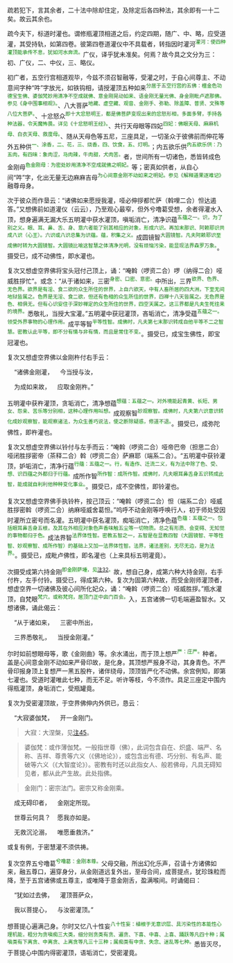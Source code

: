 疏若犯下，言其余者，二十法中除却住定，及除定后各四种法，其余即有一十二矣。故云其余也。

疏今夫下，标道时灌也。谓修瓶灌顶相道之后，约定四期，随广、中、略，应受道灌，其受持轨，如第四卷。彼第四卷道灌仪中不具载者，转指因时灌河<sup><font color="green">灌河：使四种灌顶能承传不息，犹如河水奔流。</font></sup>广仪，译乎犹未准矣。何焉？故今具之文分为三：初、广仪，二、中仪，三、略仪。

初广者，五空行宫相道观毕，今兹不须召智融等，受灌之时，于自心间尊主、不动意间字种“吽”字放光，如铁钩相，请授灌顶五种如来<sup><font color="green">分居于五空行宫的五佛：檀金色功德宝生佛、婆伽梵妙用清净不空成就佛、意金刚晃动如来、语金刚无量光佛、身金刚毗卢遮那佛。参见《身中围事相观》。</font></sup>、八大菩萨<sup><font color="green">地藏、虚空藏、观音、金刚手、弥勒、除盖障、普贤、文殊等八位大菩萨。</font></sup>、十忿怒众<sup><font color="green">即十大忿怒明王，都是佛菩萨变现出来的忿怒形相，多面多臂，手持各种法器，令天魔怖畏。详见《十忿怒明王经》。</font></sup>、共行天母眼等四妃<sup><font color="green">四妃：佛眼天母、麻麻机母、白衣天母、救度母。</font></sup>、随从天母色等五尼，三座具足，一切圣众于彼佛前而伸花等外五种供<sup><font color="green">一、涂香，二、花，三、烧香，四、饮食，五、灯明。</font></sup>；内五欲乐供<sup><font color="green">内五欲乐供：乃五肉，有四味：象肉涩，马肉辣，牛肉甜，犬肉苦。</font></sup>者，世间所有一切诸色，悉皆转成色金刚母<sup><font color="green">色金刚母：为密处妙用清净不空成就佛之明妃。</font></sup>等；密真如供者，从自心间“吽”字，化出无量无边麻麻吉母<sup><font color="green">为心间意金刚不动如来之明妃。参见《解释道果逐难记》</font></sup>融尊母身。

次于彼众而作垦云：“诸佛如来愿授我灌，哑必伸拶都忙萨（斡哩二合）怛达遏答。”又想佛前如道灌仪（云云），乃至观心最窄，但外兮噜葛受想，余者得灌水入顶，想身遍满无漏大乐五明灌中获水灌顶，嗔垢消亡，清净识蕴<sup><font color="green">五蕴之一。识，为了别之义。眼、耳、鼻、舌、身、意六者能了别其相应的对象，形成六识。再加末那识、阿赖耶识共成八识（心王）。六识或八识总集为识蕴。蕴，积集之义。</font></sup>成圆镜智<sup><font color="green">大圆镜智。凡夫阿赖耶识至成佛时转为大圆镜智。大圆镜比喻这智慧之体清净光明，没有烦恼污染，能显现法界森罗万象。</font></sup>。摄受已，成不动佛性，即水灌也。

复次又想虚空界佛将宝头冠付己顶上，诵：“唵斡（啰资二合）啰（纳得二合）哑威胜拶忙”。或念：“从于诸如来，三密<sup><font color="green">身密、口密、意密。</font></sup>中所出，三界<sup><font color="green">欲界、色界、无色界。欲界是有淫、食二欲的众生所住的世界，上自六欲天，中有人畜所居的四大洲，下至无间地狱皆属之。色界是无淫、食二欲，但还有色相的众生所住的世界，四禅十八天皆属之。无色界是色、相俱无，但有心识安住于深妙禅定的众生所住的世界，四空天属之。这三界都是凡夫生死往来的境界。</font></sup>悉敬礼，当授大宝灌。”五明灌中获冠灌顶，吝垢消亡，清净受蕴<sup><font color="green">五蕴之一。领受外界事物的心理作用。</font></sup>成平等智<sup><font color="green">平等性智。成佛时，凡夫第七末那识转成自他平等不二之智慧。密教认此平等，即不分有情与非有情，而且是常住不变。</font></sup>。摄受已，成宝生佛性，即宝冠灌也。

复次又想虚空界佛以金刚杵付右手云：

&nbsp;&nbsp;&nbsp;&nbsp;“诸佛金刚灌，&nbsp;&nbsp;&nbsp;&nbsp;今当授与汝，

&nbsp;&nbsp;&nbsp;&nbsp;为成如来故，&nbsp;&nbsp;&nbsp;&nbsp;应取金刚杵。”

五明灌中获杵灌顶，贪垢消亡，清净想蕴<sup><font color="green">想蕴：五蕴之一。对外境能起青黄、长短、男女、怨亲、苦乐等分别相，这种心理作用叫想。</font></sup>成观察智<sup><font color="green">妙观察智。成佛时，凡夫第六识意识转化成妙观察智，能观察诸法，为众生善巧说法，使之断除疑惑，修道不退。</font></sup>。摄受已，成弥陀佛性，即杵灌也。

复次又想虚空界佛以铃付与左手而云：“唵斡（啰资二合）哑帝巴帝（担思二合）哑闭胜拶密帝（茶释二合）斡（啰资二合）萨麻耶（端系二合）。“五明灌中获铃灌顶，妒垢消亡，清净行蕴<sup><font color="green">行蕴：五蕴之一。行，有造作、迁流二义，有为法中除了色、受、想、识四蕴之外都归于行蕴。</font></sup>成所作智<sup><font color="green">所作智：成所作智。成佛时，凡夫眼耳鼻舌身五识转成此智，能成就自利利他种种变化事业。</font></sup>。摄受已，成不空佛性，即铃灌也。

复次又想虚空界佛手执铃杵，按己顶云：“唵斡（啰资二合）怛（端系二合）哑威胜拶密斡（啰资二合）纳麻哑威舍葛怛。”呜呼不动金刚等呼唤行人，初于师处受因时灌所立密号而名灌。五明灌中获名灌顶，痴垢消亡，清净色蕴<sup><font color="green">色蕴：五蕴之一。包括眼耳鼻舌身五根，及其在外相应对象色声香味触五尘等一切物质。总之有形质、会变碍、无知觉的事物都归于色。</font></sup>成法界智<sup><font color="green">法界体性智。密教五智之一，五智是在显教四智（大圆镜智、平等性智、妙观察智、成所作智）的基础上又加一法界体性智。法界，诸法差别，无尽无边，是为法界。</font></sup>。摄受已，成毗卢佛性，即名灌也（上来具标五明灌竟）。

次摄受成第六持金刚<sup><font color="green">即金刚萨埵，见[注32](https://github.com/gwsice/buddhism/blob/master/%E5%AF%86%E6%95%99/%E8%97%8F%E5%AF%86/%E8%90%A8%E8%BF%A6%E6%B4%BE/%E5%A4%A7%E4%B9%98%E8%A6%81%E9%81%93%E5%AF%86%E9%9B%86/%E5%8D%B7%E4%B8%80%20%E9%81%93%E6%9E%9C%E5%BB%B6%E6%99%96%E9%9B%86/01.md#jin_gang_sa_duo)。</font></sup>故，想自己身，成第六种大持金刚，右手付杵，左手付铃。摄受已，得成第六种。复次为固第六种故，而受金刚师灌顶者，想虚空界一切诸佛及彼心间所化妃众，诵：“唵斡（啰资二合）哑威胜拶。”瓶水灌顶，自梵眼<sup><font color="green">梵穴，或称梵窍，居顶门正中囟门百会。</font></sup>入，五宫诸佛一切毛端遍盈智水。又想诸佛，诵此偈云：

&nbsp;&nbsp;&nbsp;&nbsp;“从于诸如来，&nbsp;&nbsp;&nbsp;&nbsp;三密中所出，

&nbsp;&nbsp;&nbsp;&nbsp;三界悉敬礼，&nbsp;&nbsp;&nbsp;&nbsp;当授金刚灌。”

尔时如前想眼母等，歌《金刚曲》等。余水涌出，而于顶上想严<sup><font color="green">严：庄严。</font></sup>种者。盖是心间意金刚不动如来严骨印故，是化身。其顶想严报身不动，其身青色。不严骨印报身顶上复想严一黑五股杵，诸伴绕母，顶顶皆严化不动佛。余宫例知，即第七灌也。受道时灌唯此七种，而无不足。听许等枝，今不须作。具足三座定中围内得瓶灌顶，身垢消亡，受瓶罐竟。

复次为受密灌顶故，于空界佛伸内外供已，恳云：

&nbsp;&nbsp;&nbsp;&nbsp;“大寂婆伽梵，&nbsp;&nbsp;&nbsp;&nbsp;开一金刚门。

> 大寂：大涅槃，见[注45](https://github.com/gwsice/buddhism/blob/master/%E5%AF%86%E6%95%99/%E8%97%8F%E5%AF%86/%E8%90%A8%E8%BF%A6%E6%B4%BE/%E5%A4%A7%E4%B9%98%E8%A6%81%E9%81%93%E5%AF%86%E9%9B%86/%E5%8D%B7%E4%B8%80%20%E9%81%93%E6%9E%9C%E5%BB%B6%E6%99%96%E9%9B%86/01.md#nie_pan)。

> 婆伽梵：或作薄伽梵。一般指世尊（佛），此词包含自在、炽盛、端严、名称、吉祥、尊贵等六义（《佛地论》），或包含出有德、巧分别、有名声、能破等六义（《大智度论》）。密教有时还以此指女人、般若佛母，凡具无碍知见者，都从此产生故。此处指佛。

> 金刚门：密宗法门。密宗又称金刚乘。

&nbsp;&nbsp;&nbsp;&nbsp;成无碍印者，&nbsp;&nbsp;&nbsp;&nbsp;金刚定所现。

&nbsp;&nbsp;&nbsp;&nbsp;世尊云何具？&nbsp;&nbsp;&nbsp;&nbsp;愿我亦如是。

&nbsp;&nbsp;&nbsp;&nbsp;无救沉沦溺，&nbsp;&nbsp;&nbsp;&nbsp;唯愿垂救济。”

或复有例，于密慧灌不须供祷。

复次空界五兮噜葛<sup><font color="green">兮噜葛：金刚本尊。</font></sup>父母交融，所出幻化乐声，召请十方诸佛如来，融五尊口，遍穿身分，从金刚道远复外出，至母合间，成菩提点，犹珍珠粒而降，至于五宫诸佛或五尊主，或唯降于意金刚舌，盈满喉间。时诵偈曰：

&nbsp;&nbsp;&nbsp;&nbsp;“犹如过去佛，&nbsp;&nbsp;&nbsp;&nbsp;灌顶菩萨众，

&nbsp;&nbsp;&nbsp;&nbsp;我以菩提心，&nbsp;&nbsp;&nbsp;&nbsp;与汝密灌顶。”

想菩提心遍满己身。尔时又忆八十性妄<sup><font color="green">八十性妄：植根于无意识层、具污染性的本能性心理机能，粗分为贪嗔痴三大类，细分则贪类有贪、遍贪、下喜、中喜、上喜、踊跃等凡四十种；属嗔类有下离贪、中离贪、上离贪等凡三十三种；属痴类有中贪、失念、迷乱等七种。</font></sup>悉皆灭尽，于菩提心中围内得密灌顶，语垢消亡，受密灌竟。
